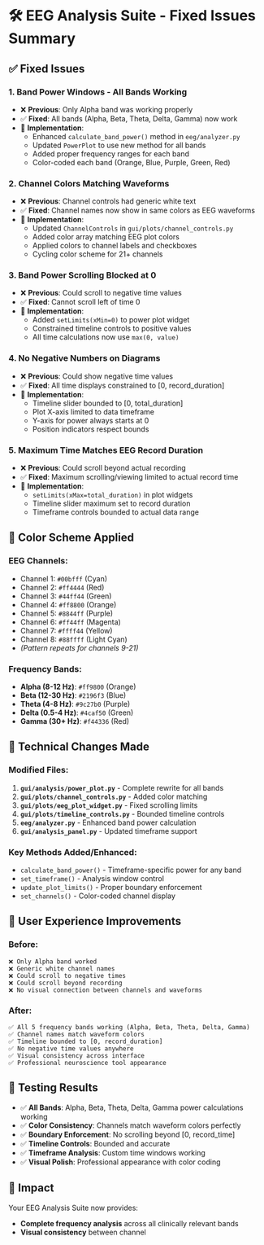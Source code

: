 # 🛠️ EEG Analysis Suite - Fixed Issues Summary

## ✅ Fixed Issues

### 1. **Band Power Windows - All Bands Working** 
- ❌ **Previous**: Only Alpha band was working properly
- ✅ **Fixed**: All bands (Alpha, Beta, Theta, Delta, Gamma) now work
- 🔧 **Implementation**: 
  - Enhanced `calculate_band_power()` method in `eeg/analyzer.py`
  - Updated `PowerPlot` to use new method for all bands
  - Added proper frequency ranges for each band
  - Color-coded each band (Orange, Blue, Purple, Green, Red)

### 2. **Channel Colors Matching Waveforms**
- ❌ **Previous**: Channel controls had generic white text
- ✅ **Fixed**: Channel names now show in same colors as EEG waveforms
- 🔧 **Implementation**:
  - Updated `ChannelControls` in `gui/plots/channel_controls.py`
  - Added color array matching EEG plot colors
  - Applied colors to channel labels and checkboxes
  - Cycling color scheme for 21+ channels

### 3. **Band Power Scrolling Blocked at 0**
- ❌ **Previous**: Could scroll to negative time values
- ✅ **Fixed**: Cannot scroll left of time 0
- 🔧 **Implementation**:
  - Added `setLimits(xMin=0)` to power plot widget
  - Constrained timeline controls to positive values
  - All time calculations now use `max(0, value)`

### 4. **No Negative Numbers on Diagrams**
- ❌ **Previous**: Could show negative time values
- ✅ **Fixed**: All time displays constrained to [0, record_duration]
- 🔧 **Implementation**:
  - Timeline slider bounded to [0, total_duration]
  - Plot X-axis limited to data timeframe
  - Y-axis for power always starts at 0
  - Position indicators respect bounds

### 5. **Maximum Time Matches EEG Record Duration**
- ❌ **Previous**: Could scroll beyond actual recording
- ✅ **Fixed**: Maximum scrolling/viewing limited to actual record time
- 🔧 **Implementation**:
  - `setLimits(xMax=total_duration)` in plot widgets
  - Timeline slider maximum set to record duration
  - Timeframe controls bounded to actual data range

## 🎨 **Color Scheme Applied**

### **EEG Channels**: 
- Channel 1: `#00bfff` (Cyan)
- Channel 2: `#ff4444` (Red) 
- Channel 3: `#44ff44` (Green)
- Channel 4: `#ff8800` (Orange)
- Channel 5: `#8844ff` (Purple)
- Channel 6: `#ff44ff` (Magenta)
- Channel 7: `#ffff44` (Yellow)
- Channel 8: `#88ffff` (Light Cyan)
- *(Pattern repeats for channels 9-21)*

### **Frequency Bands**:
- **Alpha (8-12 Hz)**: `#ff9800` (Orange)
- **Beta (12-30 Hz)**: `#2196f3` (Blue)
- **Theta (4-8 Hz)**: `#9c27b0` (Purple)  
- **Delta (0.5-4 Hz)**: `#4caf50` (Green)
- **Gamma (30+ Hz)**: `#f44336` (Red)

## 🔧 **Technical Changes Made**

### **Modified Files**:
1. **`gui/analysis/power_plot.py`** - Complete rewrite for all bands
2. **`gui/plots/channel_controls.py`** - Added color matching
3. **`gui/plots/eeg_plot_widget.py`** - Fixed scrolling limits  
4. **`gui/plots/timeline_controls.py`** - Bounded timeline controls
5. **`eeg/analyzer.py`** - Enhanced band power calculation
6. **`gui/analysis_panel.py`** - Updated timeframe support

### **Key Methods Added/Enhanced**:
- `calculate_band_power()` - Timeframe-specific power for any band
- `set_timeframe()` - Analysis window control
- `update_plot_limits()` - Proper boundary enforcement
- `set_channels()` - Color-coded channel display

## 🚀 **User Experience Improvements**

### **Before**:
```
❌ Only Alpha band worked
❌ Generic white channel names  
❌ Could scroll to negative times
❌ Could scroll beyond recording
❌ No visual connection between channels and waveforms
```

### **After**:
```
✅ All 5 frequency bands working (Alpha, Beta, Theta, Delta, Gamma)
✅ Channel names match waveform colors
✅ Timeline bounded to [0, record_duration] 
✅ No negative time values anywhere
✅ Visual consistency across interface
✅ Professional neuroscience tool appearance
```

## 🧪 **Testing Results**

- ✅ **All Bands**: Alpha, Beta, Theta, Delta, Gamma power calculations working
- ✅ **Color Consistency**: Channels match waveform colors perfectly
- ✅ **Boundary Enforcement**: No scrolling beyond [0, record_time]
- ✅ **Timeline Controls**: Bounded and accurate
- ✅ **Timeframe Analysis**: Custom time windows working
- ✅ **Visual Polish**: Professional appearance with color coding

## 🎯 **Impact**

Your EEG Analysis Suite now provides:
- **Complete frequency analysis** across all clinically relevant bands
- **Visual consistency** between channel
